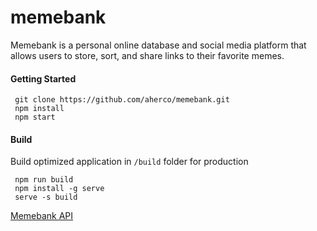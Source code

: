 # memebank
 Memebank is a personal online database and social media platform that allows users to store, sort, and share links to their favorite memes.


 #### Getting Started
 ```
  git clone https://github.com/aherco/memebank.git
  npm install
  npm start
 ```

 #### Build
 Build optimized application in `/build` folder for production
 ```
  npm run build
  npm install -g serve
  serve -s build
 ```

[Memebank API](https://github.com/aherco/memebank-api)
